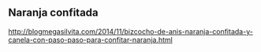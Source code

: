 ## Naranja confitada

http://blogmegasilvita.com/2014/11/bizcocho-de-anis-naranja-confitada-y-canela-con-paso-paso-para-confitar-naranja.html
